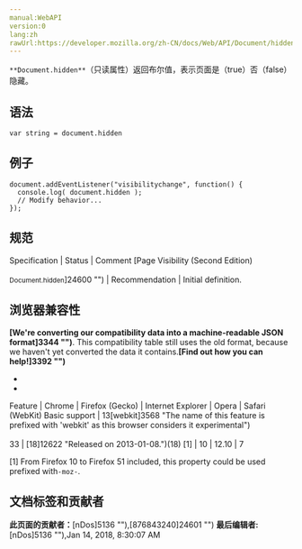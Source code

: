 ```yaml
---
manual:WebAPI
version:0
lang:zh
rawUrl:https://developer.mozilla.org/zh-CN/docs/Web/API/Document/hidden
---
```






`**Document.hidden**`（只读属性）返回布尔值，表示页面是（true）否（false）隐藏。


## 语法<a name="语法"></a>

```
var string = document.hidden
```

## 例子<a name="例子"></a>

```
document.addEventListener("visibilitychange", function() {
  console.log( document.hidden );
  // Modify behavior...
});
```

## 规范<a name="规范"></a>
Specification | Status | Comment 
[Page Visibility (Second Edition)<br></br><small>Document.hidden</small>]24600 "") | Recommendation | Initial definition. 


## 浏览器兼容性<a name="浏览器兼容性"></a>


**[We&#39;re converting our compatibility data into a machine-readable JSON format]3344 "")**. This compatibility table still uses the old format, because we haven&#39;t yet converted the data it contains.**[Find out how you can help!]3392 "")**


* 
* 
Feature | Chrome | Firefox (Gecko) | Internet Explorer | Opera | Safari (WebKit) 
Basic support | 13[webkit]3568 "The name of this feature is prefixed with 'webkit' as this browser considers it experimental")<br></br>33 | [18]12622 "Released on 2013-01-08.")(18) [1] | 10 | 12.10 | 7 





[1] From Firefox 10 to Firefox 51 included, this property could be used prefixed with`-moz-`.




## 文档标签和贡献者
**此页面的贡献者：**[nDos]5136 ""),[876843240]24601 "")
**最后编辑者:**[nDos]5136 ""),<time>Jan 14, 2018, 8:30:07 AM</time>


